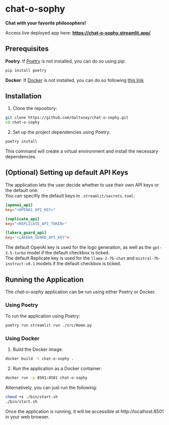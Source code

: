 # chat-o-sophy

**Chat with your favorite philosophers!**

Access live deployed app here: **https://chat-o-sophy.streamlit.app/**

## Prerequisites

**Poetry**: If [Poetry](https://python-poetry.org/) is not installed, you can do so using pip:


```bash
pip install poetry
```

**Docker**: If [Docker](https://www.docker.com/) is not installed, you can do so following [this link](https://docs.docker.com/get-docker/)

## Installation

1. Clone the repository:

```bash
git clone https://github.com/daltunay/chat-o-sophy.git
cd chat-o-sophy
```

2. Set up the project dependencies using Poetry:

```bash
poetry install
```

This command will create a virtual environment and install the necessary dependencies.

## (Optional) Setting up default API Keys

The application lets the user decide whether to use their own API keys or the default one.  
You can specifiy the default keys in `.streamlit/secrets.toml`: 

```toml
[openai_api]
key="<OPENAI_API_KEY>"

[replicate_api]
key="<REPLICATE_API_TOKEN>"

[lakera_guard_api]
key="<LAKERA_GUARD_API_KEY">
```

The default OpenAI key is used for the logo generation, as well as the `gpt-3.5-turbo` model if the default checkbox is ticked.  
The default Replicate key is used for the `llama-2-7b-chat` and `mistral-7b-instruct-v0.1` models if the default checkbox is ticked.

## Running the Application
The _chat-o-sophy_ application can be run using either Poetry or Docker.

### Using Poetry

To run the application using Poetry:

```bash
poetry run streamlit run ./src/Home.py
```

### Using Docker

1. Build the Docker image:

```bash
docker build -t chat-o-sophy .
```

2. Run the application as a Docker container:

```bash
docker run -p 8501:8501 chat-o-sophy
```

Alternatively, you can just run the following:

```bash
chmod +x ./bin/start.sh
./bin/start.sh
```

Once the application is running, it will be accessible at http://localhost:8501 in your web browser.
